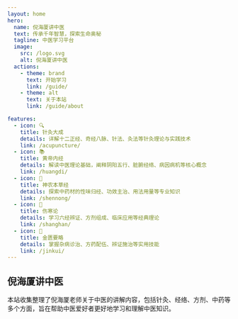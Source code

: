 ```yaml
---
layout: home
hero:
  name: 倪海厦讲中医
  text: 传承千年智慧，探索生命奥秘
  tagline: 中医学习平台
  image:
    src: /logo.svg
    alt: 倪海厦讲中医
  actions:
    - theme: brand
      text: 开始学习
      link: /guide/
    - theme: alt
      text: 关于本站
      link: /guide/about

features:
  - icon: 🔍
    title: 针灸大成
    details: 详解十二正经、奇经八脉、针法、灸法等针灸理论与实践技术
    link: /acupuncture/
  - icon: 📚
    title: 黄帝内经
    details: 解读中医理论基础，阐释阴阳五行、脏腑经络、病因病机等核心概念
    link: /huangdi/
  - icon: 🌿
    title: 神农本草经
    details: 探索中药材的性味归经、功效主治、用法用量等专业知识
    link: /shennong/
  - icon: 🧠
    title: 伤寒论
    details: 学习六经辨证、方剂组成、临床应用等经典理论
    link: /shanghan/
  - icon: 💊
    title: 金匮要略
    details: 掌握杂病诊治、方药配伍、辨证施治等实用技能
    link: /jinkui/
---
```


<div class="custom-layout">
  <h2>倪海厦讲中医</h2>
  <p>本站收集整理了倪海厦老师关于中医的讲解内容，包括针灸、经络、方剂、中药等多个方面，旨在帮助中医爱好者更好地学习和理解中医知识。</p>
</div>